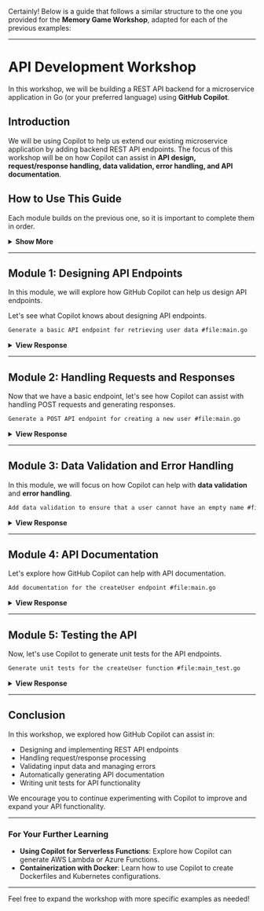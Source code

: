 Certainly! Below is a guide that follows a similar structure to the one you provided for the **Memory Game Workshop**, adapted for each of the previous examples:

---

# API Development Workshop

In this workshop, we will be building a REST API backend for a microservice application in Go (or your preferred language) using **GitHub Copilot**.

## Introduction

We will be using Copilot to help us extend our existing microservice application by adding backend REST API endpoints. The focus of this workshop will be on how Copilot can assist in **API design, request/response handling, data validation, error handling, and API documentation**.

<!-- include (../how_to_use_guide.md) -->

## How to Use This Guide

Each module builds on the previous one, so it is important to complete them in order.

<details>
<summary><strong>Show More</strong></summary>
<blockquote>

Each module contains a series of prompts that you can use to interact with Copilot. The prompts are meant to guide you through the workshop and help you understand how Copilot can assist you in building a REST API backend.

Please take a moment to familiarize yourself with the different conventions used in this guide.

### Prompts

```markdown
This is a prompt
```

Prompts are meant to be typed into the Copilot prompt bar. They are used to guide Copilot to generate code or provide information.

```markdown
This is a prompt with a #file:filename.go directive
```

The prompts with a **#** directive need to be typed directly into the Copilot prompt bar. For all other prompts, you can copy and paste them into the prompt bar.

### Hints

> This is a hint or a tip

Throughout the guide, you will find hints and tips to provide more insights into getting the most out of Copilot. Feel free to experiment with the hints and tips to see how they can help you.

### Expected Output

<details>
<summary><strong>View Response</strong></summary>
<blockquote>

Code suggestions or sample outputs from Copilot can be viewed here for reference\. You can expand and collapse the content as needed by clicking the _View Response_ header.

</blockquote>
</details>

Copilot will generate code based on the prompts you provide. Since there are many ways to solve a coding challenge, the suggested code may vary slightly based on the context provided by the prompt, your previous interactions with Copilot, and the comments in the codebase.

To help you along, we have provided some possible outputs for some of the prompts. This will give you an idea of what to expect when you run the prompt. We encourage you to experiment with the prompts and see how Copilot can help you.

### Checkpoints

Throughout the workshop, you will find checkpoints that summarize the code you have generated so far. These checkpoints are meant to help you keep track of your progress and ensure that you have completed the tasks correctly.

If your experimentations with Copilot lead you to a different solution, feel free to use the code in the checkpoints as a reference to ensure you are on the right track.

### Skeleton Project

We've provided you with a skeleton project to help you get up and running. Each file in the skeleton project contains comments that will guide you through the different sections.

</blockquote>
</details>
<!-- /include -->

---

## Module 1: Designing API Endpoints

In this module, we will explore how GitHub Copilot can help us design API endpoints.

Let's see what Copilot knows about designing API endpoints.

```markdown
Generate a basic API endpoint for retrieving user data #file:main.go
```

<details>
<summary><strong>View Response</strong></summary>
<blockquote>

```go
package main

import (
	"encoding/json"
	"net/http"
)

type User struct {
	ID   int    `json:"id"`
	Name string `json:"name"`
}

var users = []User{
	{ID: 1, Name: "Alice"},
	{ID: 2, Name: "Bob"},
}

func getUsers(w http.ResponseWriter, r *http.Request) {
	w.Header().Set("Content-Type", "application/json")
	json.NewEncoder(w).Encode(users)
}

func main() {
	http.HandleFunc("/users", getUsers)
	http.ListenAndServe(":8080", nil)
}
```

This creates a simple API endpoint `/users` that returns a list of users in JSON format.

</blockquote>
</details>

---

## Module 2: Handling Requests and Responses

Now that we have a basic endpoint, let's see how Copilot can assist with handling POST requests and generating responses.

```markdown
Generate a POST API endpoint for creating a new user #file:main.go
```

<details>
<summary><strong>View Response</strong></summary>
<blockquote>

```go
func createUser(w http.ResponseWriter, r *http.Request) {
	var newUser User
	err := json.NewDecoder(r.Body).Decode(&newUser)
	if err != nil {
		http.Error(w, "Invalid input", http.StatusBadRequest)
		return
	}
	users = append(users, newUser)
	w.Header().Set("Content-Type", "application/json")
	json.NewEncoder(w).Encode(newUser)
}

func main() {
	http.HandleFunc("/users", getUsers)
	http.HandleFunc("/users/create", createUser)
	http.ListenAndServe(":8080", nil)
}
```

This adds a `/users/create` POST endpoint to create new users.

</blockquote>
</details>

---

## Module 3: Data Validation and Error Handling

In this module, we will focus on how Copilot can help with **data validation** and **error handling**.

```markdown
Add data validation to ensure that a user cannot have an empty name #file:main.go
```

<details>
<summary><strong>View Response</strong></summary>
<blockquote>

```go
func createUser(w http.ResponseWriter, r *http.Request) {
	var newUser User
	err := json.NewDecoder(r.Body).Decode(&newUser)
	if err != nil || newUser.Name == "" {
		http.Error(w, "Invalid input: Name cannot be empty", http.StatusBadRequest)
		return
	}
	users = append(users, newUser)
	w.Header().Set("Content-Type", "application/json")
	json.NewEncoder(w).Encode(newUser)
}
```

Now, the API will return a `400 Bad Request` if the user's name is empty.

</blockquote>
</details>

---

## Module 4: API Documentation

Let's explore how GitHub Copilot can help with API documentation.

```markdown
Add documentation for the createUser endpoint #file:main.go
```

<details>
<summary><strong>View Response</strong></summary>
<blockquote>

```go
// createUser creates a new user with a given name.
// It expects a JSON payload in the format:
// {
//   "id": int,
//   "name": "string"
// }
// If the "name" field is empty, it returns a 400 Bad Request.
```

This automatically generates basic documentation for the API endpoint.

</blockquote>
</details>

---

## Module 5: Testing the API

Now, let's use Copilot to generate unit tests for the API endpoints.

```markdown
Generate unit tests for the createUser function #file:main_test.go
```

<details>
<summary><strong>View Response</strong></summary>
<blockquote>

```go
package main

import (
	"bytes"
	"net/http"
	"net/http/httptest"
	"testing"
)

func TestCreateUser(t *testing.T) {
	// Valid user creation
	body := bytes.NewBufferString(`{"id":3,"name":"Charlie"}`)
	req, _ := http.NewRequest("POST", "/users/create", body)
	rr := httptest.NewRecorder()
	handler := http.HandlerFunc(createUser)
	handler.ServeHTTP(rr, req)

	if status := rr.Code; status != http.StatusOK {
		t.Errorf("Handler returned wrong status code: got %v want %v", status, http.StatusOK)
	}

	// Invalid user creation (empty name)
	body = bytes.NewBufferString(`{"id":4,"name":""}`)
	req, _ = http.NewRequest("POST", "/users/create", body)
	rr = httptest.NewRecorder()
	handler.ServeHTTP(rr, req)

	if status := rr.Code; status != http.StatusBadRequest {
		t.Errorf("Handler returned wrong status code: got %v want %v", status, http.StatusBadRequest)
	}
}
```

These tests validate both valid and invalid user creation.

</blockquote>
</details>

---

## Conclusion

In this workshop, we explored how GitHub Copilot can assist in:
- Designing and implementing REST API endpoints
- Handling request/response processing
- Validating input data and managing errors
- Automatically generating API documentation
- Writing unit tests for API functionality

We encourage you to continue experimenting with Copilot to improve and expand your API functionality.

---

### For Your Further Learning

- **Using Copilot for Serverless Functions**: Explore how Copilot can generate AWS Lambda or Azure Functions.
- **Containerization with Docker**: Learn how to use Copilot to create Dockerfiles and Kubernetes configurations.

---

Feel free to expand the workshop with more specific examples as needed!
